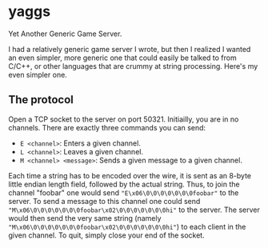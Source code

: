 yaggs
=====

Yet Another Generic Game Server.

I had a relatively generic game server I wrote, but then I realized I wanted an even simpler, more generic one that could easily be talked to from C/C++, or other languages that are crummy at string processing.
Here's my even simpler one.

The protocol
------------

Open a TCP socket to the server on port 50321.
Initiailly, you are in no channels.
There are exactly three commands you can send:

* `E <channel>`: Enters a given channel.
* `L <channel>`: Leaves a given channel.
* `M <channel> <message>`: Sends a given message to a given channel.

Each time a string has to be encoded over the wire, it is sent as an 8-byte little endian length field, followed by the actual string.
Thus, to join the channel "foobar" one would send `"E\x06\0\0\0\0\0\0\0foobar"` to the server.
To send a message to this channel one could send `"M\x06\0\0\0\0\0\0\0foobar\x02\0\0\0\0\0\0\0hi"` to the server.
The server would then send the very same string (namely `"M\x06\0\0\0\0\0\0\0foobar\x02\0\0\0\0\0\0\0hi"`) to each client in the given channel.
To quit, simply close your end of the socket.

